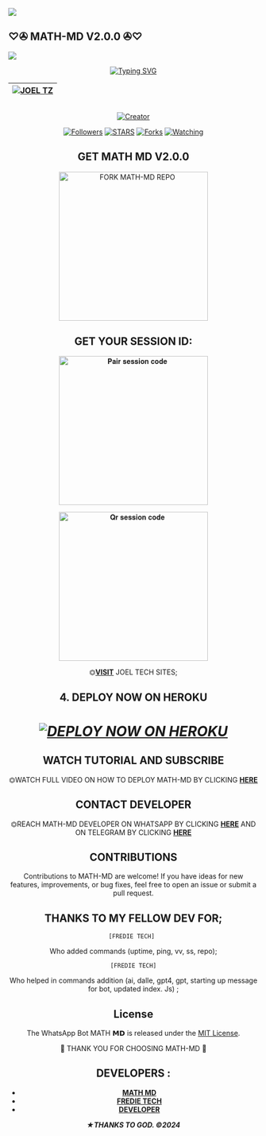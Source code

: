 <a><img src='https://i.imgur.com/LyHic3i.gif'/></a>
## ♡✇ MATH-MD V2.0.0 ✇♡
<a><img src='https://i.imgur.com/LyHic3i.gif'/></a>

<div align="center">
<a href="https://git.io/typing-svg"><img src="https://readme-typing-svg.demolab.com?font=Black+Ops+One&size=50&pause=1000&color=1BAFBAFF&center=true&width=910&height=100&lines=MATH+𝗠𝗗;A+WHATSAPP+BOT;CREATED+BY+JOEL+TECH" alt="Typing SVG" /></a>
  </p>
<div align="center">

| [![JOEL TZ](https://telegra.ph/file/0bc8a3f6e4e684addb141.jpg?lenght=50width=50)](https://github.com/jokathanjoka)|
|----|

<p align="center">
  <a href="#"><img src="http://readme-typing-svg.herokuapp.com?color=d1fa02&center=true&vCenter=true&multiline=false&lines=MATH-MD+IS+A+SIMPLE+BOT" alt="">
</p>
<p align="center">
<a href="#"><img title="Creator" src="https://img.shields.io/badge/Creator-JOEL TECH-red.svg?style=for-the-badge&logo=github"></a>
<p/>
<p align="center">
<a href="https://github.com/math-md?tab=followers"><img title="Followers" src="https://img.shields.io/github/followers/jokathanjoka?label=Followers&style=social"></a>
<a href="https://github.com/jokathanjoka/math-md/stargazers/"><img title="STARS" src="https://img.shields.io/github/stars/jokathanjoka/math-md?&style=social"></a>
<a href="https://github.com/jokathanjoka/math-md/network/members"><img title="Forks" src="https://img.shields.io/github/forks/jokathanjoka/math-md?style=social"></a>
<a href="https://github.com/jokathanjoka/math-md/watchers"><img title="Watching" src="https://img.shields.io/github/watchers/jokathanjoka/math-md?label=Watching&style=social"></a>
  
## GET MATH MD V2.0.0

<a href="https://github.com/jokathanjoka/math-md/fork"><img src="https://img.shields.io/badge/Fork%20mathmd%20Repo-blue" alt="FORK MATH-MD REPO" width="300"></a>

## GET YOUR SESSION ID: 

<a href="https://beltah-pairing-code-b11a94d6c0f0.herokuapp.com/pair"><img src="https://img.shields.io/badge/Pair%20session%20code-green" alt="𝐏𝐚𝐢𝐫 𝐬𝐞𝐬𝐬𝐢𝐨𝐧 𝐜𝐨𝐝𝐞" width="300"></a>

<a href="https://beltah-pairing-code-b11a94d6c0f0.herokuapp.com/qr"><img src="https://img.shields.io/badge/QR%20session%20code-red" alt="𝐐𝐫 𝐬𝐞𝐬𝐬𝐢𝐨𝐧 𝐜𝐨𝐝𝐞" width="300"></a>

⏣[**VISIT**](https://math-pairing-code-b11a94d6c0f0.herokuapp.com/) JOEL TECH SITES; <br>


## 4. DEPLOY NOW ON HEROKU 
<h1 align="center">
 
 ***[![DEPLOY NOW ON HEROKU](https://www.herokucdn.com/deploy/button.svg)](https://dashboard.heroku.com/new?button-url=https://github.com/Fred1e/msela_paka-mdx&template=https://github.com/Fredie/msela_paka-mdx.git)***


 ## WATCH TUTORIAL AND SUBSCRIBE

⏣WATCH FULL VIDEO ON HOW TO DEPLOY MATH-MD BY CLICKING  [**HERE**](https://www.youtube.com/@freeonlinetvT1) 

 

 ## CONTACT DEVELOPER

⏣REACH MATH-MD DEVELOPER ON WHATSAPP BY CLICKING  [**HERE**](https://wa.me/255714595078)  AND ON TELEGRAM BY CLICKING  [**HERE**](https://t.me/freditech) 

## CONTRIBUTIONS

Contributions to MATH-MD are welcome! If you have ideas for new features, improvements, or bug fixes, feel free to open an issue or submit a pull request. <br>

  ## THANKS TO MY FELLOW DEV FOR;

    [FREDIE TECH] 
    
Who added commands (uptime, ping, vv, ss, repo); <br>

    [FREDIE TECH]
    
Who helped in commands addition 
(ai, dalle, gpt4, gpt, starting up message for bot, updated index. Js) ;

## License

The WhatsApp Bot MATH 𝗠𝗗 is released under the [MIT License](https://opensource.org/licenses/MIT).

🌟 THANK YOU FOR CHOOSING MATH-MD 🌟

## DEVELOPERS :

- [**MATH MD**](https://github.com/jokathanjoka)
- [**FREDIE TECH**](https://github.com/Fred1e)
- [**DEVELOPER**](https://wa.me/255714595078)

***★THANKS TO GOD. ©2024***
